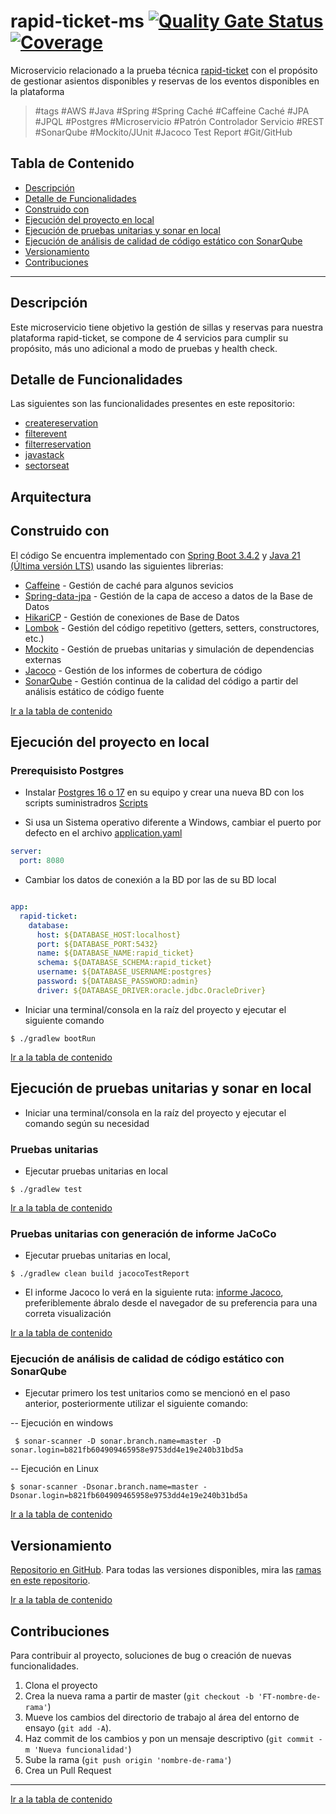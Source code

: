 # rapid-ticket-ms [![Quality Gate Status](https://sonarcloud.io/api/project_badges/measure?project=diego-h-rodriguez-g_rapid-ticket-ms&metric=alert_status)](https://sonarcloud.io/summary/new_code?id=diego-h-rodriguez-g_rapid-ticket-ms) [![Coverage](https://sonarcloud.io/api/project_badges/measure?project=diego-h-rodriguez-g_rapid-ticket-ms&metric=coverage)](https://sonarcloud.io/summary/new_code?id=diego-h-rodriguez-g_rapid-ticket-ms)

Microservicio relacionado a la prueba técnica  [rapid-ticket](https://drive.google.com/file/d/16yHcvam5iuIw2iXcK8AVmhDcL-ywRDHx/view?usp=drive_link)
con el propósito de gestionar asientos disponibles y reservas de los eventos disponibles en la plataforma

>  #tags #AWS #Java #Spring #Spring Caché #Caffeine Caché #JPA #JPQL #Postgres #Microservicio #Patrón Controlador
> Servicio #REST #SonarQube #Mockito/JUnit #Jacoco Test Report #Git/GitHub

## Tabla de Contenido
- [Descripción](#descripción)
- [Detalle de Funcionalidades](#detalle-de-funcionalidades)
- [Construido con](#construido-con)
- [Ejecución del proyecto en local](#Ejecución-del-proyecto-en-local)
- [Ejecución de pruebas unitarias y sonar en local](#Ejecución-de-pruebas-unitarias-y-sonar-en-local)
- [Ejecución de análisis de calidad de código estático con SonarQube](#Ejecución-de-análisis-de-calidad-de-código-estático-con-SonarQube)
- [Versionamiento](#Versionamiento)
- [Contribuciones](#Contribuciones)

---

## Descripción

Este microservicio tiene objetivo la gestión de sillas y reservas para nuestra plataforma rapid-ticket, se compone de 4
servicios para cumplir su propósito, más uno adicional a modo de pruebas y health check.

## Detalle de Funcionalidades

Las siguientes son las funcionalidades presentes en este repositorio:

- [createreservation](src/main/java/com/dev/rapidticket/createreservation/README.md)
- [filterevent](src/main/java/com/dev/rapidticket/filterevent/README.md)
- [filterreservation](src/main/java/com/dev/rapidticket/filterreservation/README.md)
- [javastack](src/main/java/com/dev/rapidticket/javastack/README.md)
- [sectorseat](src/main/java/com/dev/rapidticket/sectorseat/README.md)

## Arquitectura

## Construido con

El código Se encuentra implementado
con [Spring Boot 3.4.2](https://spring.io/blog/2025/01/23/spring-boot-3-4-2-available-now) y [Java 21 (Última versión LTS)](https://docs.oracle.com/en/java/javase/21/) usando las
siguientes librerias:

- [Caffeine](https://www.baeldung.com/java-caching-caffeine) - Gestión de caché para algunos sevicios
- [Spring-data-jpa](https://spring.io/blog/2025/01/23/spring-boot-3-4-2-available-now) - Gestión de la capa de acceso a datos de la Base de
  Datos
- [HikariCP](https://www.baeldung.com/hikaricp) - Gestión de conexiones de Base de Datos
- [Lombok](https://projectlombok.org/) - Gestión del código repetitivo (getters, setters, constructores, etc.)
- [Mockito](https://site.mockito.org/) - Gestión de pruebas unitarias y simulación de dependencias externas
- [Jacoco](https://www.baeldung.com/jacoco) - Gestión de los informes de cobertura de código
- [SonarQube](https://www.sonarsource.com/products/sonarqube/) - Gestión continua de la calidad del código a partir del
  análisis estático de código fuente

[Ir a la tabla de contenido](#Tabla-de-contenido)

## Ejecución del proyecto en local

### Prerequisisto Postgres

- Instalar [Postgres 16 o 17](https://www.postgresql.org/) en su equipo y crear una nueva BD con los scripts
  suministradros [Scripts](https://drive.google.com/drive/folders/1WjaU7ylBa6_MRALjje7n4Qgo-Si9rXkj?usp=drive_link)

- Si usa un Sistema operativo diferente a Windows, cambiar el puerto por defecto en el
  archivo [application.yaml](src/main/resources/application.yaml)

```yml
server:
  port: 8080
```

- Cambiar los datos de conexión a la BD por las de su BD local

```yml

app:
  rapid-ticket:
    database:
      host: ${DATABASE_HOST:localhost}
      port: ${DATABASE_PORT:5432}
      name: ${DATABASE_NAME:rapid_ticket}
      schema: ${DATABASE_SCHEMA:rapid_ticket}
      username: ${DATABASE_USERNAME:postgres}
      password: ${DATABASE_PASSWORD:admin}
      driver: ${DATABASE_DRIVER:oracle.jdbc.OracleDriver}

```

- Iniciar una terminal/consola en la raíz del proyecto y ejecutar el siguiente comando

```
$ ./gradlew bootRun
```

[Ir a la tabla de contenido](#Tabla-de-contenido)

## Ejecución de pruebas unitarias y sonar en local

- Iniciar una terminal/consola en la raíz del proyecto y ejecutar el comando según su necesidad

### Pruebas unitarias

- Ejecutar pruebas unitarias en local

```
$ ./gradlew test
```

[Ir a la tabla de contenido](#Tabla-de-contenido)

### Pruebas unitarias con generación de informe JaCoCo

- Ejecutar pruebas unitarias en local,

```
$ ./gradlew clean build jacocoTestReport
```

- El informe Jacoco lo verá en la siguiente ruta: [informe Jacoco](build/reports/jacoco/test/html/index.html),
  preferiblemente ábralo desde el navegador de su preferencia para una correta visualización

[Ir a la tabla de contenido](#Tabla-de-contenido)

### Ejecución de análisis de calidad de código estático con SonarQube

- Ejecutar primero los test unitarios como se mencionó en el paso anterior, posteriormente utilizar el siguiente comando: 

-- Ejecución en windows

```
 $ sonar-scanner -D sonar.branch.name=master -D sonar.login=b821fb604909465958e9753dd4e19e240b31bd5a
```

-- Ejecución en Linux

```
$ sonar-scanner -Dsonar.branch.name=master -Dsonar.login=b821fb604909465958e9753dd4e19e240b31bd5a
```
[Ir a la tabla de contenido](#Tabla-de-contenido)

## Versionamiento

[Repositorio en GitHub](https://github.com/diego-h-rodriguez-g/rapid-ticket-ms).
Para todas las versiones disponibles, mira las [ramas en este repositorio](https://github.com/diego-h-rodriguez-g/rapid-ticket-ms/branches).

[Ir a la tabla de contenido](#Tabla-de-contenido)

## Contribuciones

Para contribuir al proyecto, soluciones de bug o creación de nuevas funcionalidades.

1. Clona el proyecto
2. Crea la nueva rama a partir de master (`git checkout -b 'FT-nombre-de-rama'`)
3. Mueve los cambios del directorio de trabajo al área del entorno de ensayo (`git add -A`).
4. Haz commit de los cambios y pon un mensaje descriptivo (`git commit -m 'Nueva funcionalidad'`)
5. Sube la rama (`git push origin 'nombre-de-rama'`)
6. Crea un Pull Request

---
[Ir a la tabla de contenido](#Tabla-de-contenido)